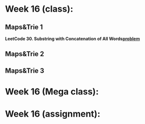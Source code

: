 # Week 16 (class):

## Maps&Trie 1

**LeetCode 30. Substring with Concatenation of All Words[problem](https://leetcode.com/problems/substring-with-concatenation-of-all-words/)**

## Maps&Trie 2

## Maps&Trie 3

# Week 16 (Mega class):

# Week 16 (assignment):

